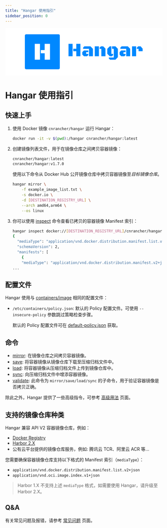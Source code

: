 ```yaml
---
title: "Hangar 使用指引"
sidebar_position: 0
---
```


![](/images/logo.png)

# Hangar 使用指引

## 快速上手

1. 使用 Docker 镜像 `cnrancher/hangar` 运行 Hangar：
    ```bash
    docker run -it -v $(pwd):/hangar cnrancher/hangar:latest
    ```
1. 创建镜像列表文件，用于在镜像仓库之间拷贝容器镜像：

    ```txt title="example_image_list.txt"
    cnrancher/hangar:latest
    cnrancher/hangar:v1.7.0
    ```

    使用以下命令从 Docker Hub 公开镜像仓库中拷贝容器镜像至*目标镜像仓库*。

    ```bash
    hangar mirror \
        -f example_image_list.txt \
        -s docker.io \
        -d [DESTINATION_REGISTRY_URL] \
        --arch amd64,arm64 \
        --os linux
    ```

1. 你可以使用 [inspect](advanced-usage/inspect) 命令查看已拷贝的容器镜像 Manifest 索引：

    ```sh
    hangar inspect docker://[DESTINATION_REGISTRY_URL]/cnrancher/hangar:latest --raw
    {
      "mediaType": "application/vnd.docker.distribution.manifest.list.v2+json",
      "schemaVersion": 2,
      "manifests": [
        {
        "mediaType": "application/vnd.docker.distribution.manifest.v2+json",
    ...
    ```

## 配置文件

Hangar 使用与 [containers/image](https://github.com/containers/image/tree/main/docs) 相同的配置文件：

- `/etc/containers/policy.json`: 默认的 Policy 配置文件。可使用 `--insecure-policy` 参数跳过策略检查步骤。

    默认的 Policy 配置文件可在 [default-policy.json](https://github.com/cnrancher/hangar/blob/main/package/default-policy.json) 获取。

## 命令

- [mirror](mirror/mirror): 在镜像仓库之间拷贝容器镜像。
- [save](save/save): 将容器镜像从镜像仓库下载至压缩归档文件中。
- [load](load/load): 将容器镜像从压缩归档文件上传到镜像仓库中。
- [sync](sync/sync): 向压缩归档文件中增添容器镜像。
- [validate](advanced-usage/validate): 此命令为 `mirror/save/load/sync` 的子命令，用于验证容器镜像是否拷贝正确。

除此之外，Hangar 提供了一些高级指令，可参考 [高级用法](advanced-usage) 页面。

## 支持的镜像仓库种类

Hangar 兼容 API V2 容器镜像仓库，例如：
- [Docker Registry](https://docs.docker.com/registry/)
- [Harbor 2.X](https://goharbor.io/docs/)
- 公有云平台提供的镜像仓库服务，例如: 腾讯云 TCR、阿里云 ACR 等...

您需要确保容器镜像仓库支持以下格式的 Manifest 索引（`mediaType`）：
- `application/vnd.docker.distribution.manifest.list.v2+json`
- `application/vnd.oci.image.index.v1+json`

> Harbor 1.X 不支持上述 `mediaType` 格式，如需要使用 Hangar，请升级至 Harbor 2.X。

## Q&A

有关常见问题及报错，请参考 [常见问题](questions) 页面。
